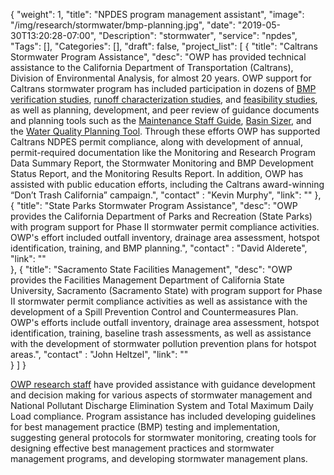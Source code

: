 {
	"weight": 1,
	"title": "NPDES program management assistant",
	"image": "/img/research/stormwater/bmp-planning.jpg",
	"date": "2019-05-30T13:20:28-07:00",
	"Description": "stormwater",
	"service": "npdes",
	"Tags": [],
	"Categories": [],
	"draft": false,
	"project_list": [
	{
		"title": "Caltrans Stormwater Program Assistance",
		"desc": "OWP has provided technical assistance to the California Department of Transportation (Caltrans), Division of Environmental Analysis, for almost 20 years. OWP support for Caltrans stormwater program has included participation in dozens of <a href='#'>BMP verification studies</a>, <a href='#'>runoff characterization studies</a>, and <a href='#'>feasibility studies</a>, as well as planning, development, and peer review of guidance documents and planning tools such as the <a href='#'>Maintenance Staff Guide</a>, <a href='#'>Basin Sizer</a>, and the <a href='#'>Water Quality Planning Tool</a>. Through these efforts OWP has supported Caltrans NDPES permit compliance, along with development of annual, permit-required documentation like the Monitoring and Research Program Data Summary Report, the Stormwater Monitoring and BMP Development Status Report, and the Monitoring Results Report. In addition, OWP has assisted with public education efforts, including the Caltrans award-winning “Don’t Trash California” campaign.",
		"contact" : "Kevin Murphy",
		"link": ""
	},
	{
		"title": "State Parks Stormwater Program Assistance", 
		"desc": "OWP provides the California Department of Parks and Recreation (State Parks) with program support for Phase II stormwater permit compliance activities. OWP's effort included outfall inventory, drainage area assessment, hotspot identification, training, and BMP planning.",
		"contact" : "David Alderete",
		"link": ""	
	},
	{
		"title": "Sacramento State Facilities Management", 
		"desc": "OWP provides the Facilities Management Department of California State University, Sacramento (Sacramento State) with program support for Phase II stormwater permit compliance activities as well as assistance with the development of a Spill Prevention Control and Countermeasures Plan. OWP's efforts include outfall inventory, drainage area assessment, hotspot identification, training, baseline trash assessments, as well as assistance with the development of stormwater pollution prevention plans for hotspot areas.",
		"contact" : "John Heltzel",
		"link": ""	
	}
	]
}

<a href="/research/staff/">OWP research staff</a> have provided assistance with guidance development and decision making for various aspects of stormwater management and National Pollutant Discharge Elimination System and Total Maximum Daily Load compliance. Program assistance has included developing guidelines for best management practice (BMP) testing and implementation, suggesting general protocols for stormwater monitoring, creating tools for designing effective best management practices and stormwater management programs, and developing stormwater management plans.<br><br>
